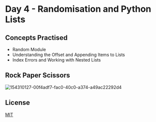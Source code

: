 # Day 4 - Randomisation and Python Lists
## Concepts Practised
- Random Module
- Understanding the Offset and Appending Items to Lists
- Index Errors and Working with Nested Lists
## Rock Paper Scissors

![154310127-00f4adf7-fac0-40c0-a374-a49ac22292d4](https://github.com/shondsouza/100-Days-of-Code-Python/assets/138319148/88ab5038-b12d-439a-877d-31ac2bbdc497)
## License

[MIT](https://choosealicense.com/licenses/mit/)
